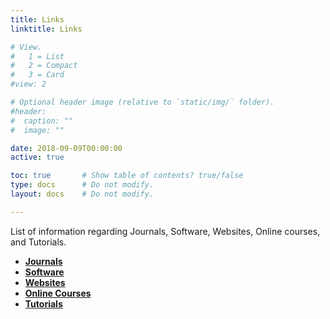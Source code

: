 ```yaml
---
title: Links
linktitle: Links

# View.
#   1 = List
#   2 = Compact
#   3 = Card
#view: 2

# Optional header image (relative to `static/img/` folder).
#header:
#  caption: ""
#  image: ""

date: 2018-09-09T00:00:00
active: true

toc: true       # Show table of contents? true/false
type: docs      # Do not modify.
layout: docs    # Do not modify.

---
```


List of information regarding Journals, Software, Websites, Online courses, and Tutorials.

* [**Journals**](/links/journals)
* [**Software**](/links/software)
* [**Websites**](/links/websites)
* [**Online Courses**](/links/onlinecourses)
* [**Tutorials**](/links/tutorials)

<br>
